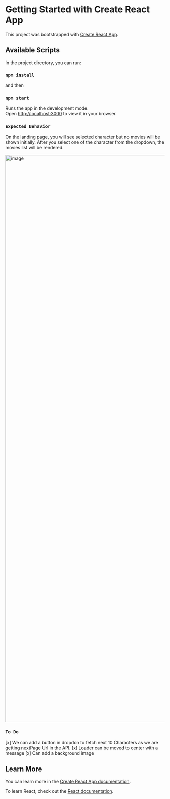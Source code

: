 # Getting Started with Create React App

This project was bootstrapped with [Create React App](https://github.com/facebook/create-react-app).

## Available Scripts

In the project directory, you can run:

### `npm install`

and then

### `npm start`

Runs the app in the development mode.\
Open [http://localhost:3000](http://localhost:3000) to view it in your browser.

### `Expected Behavior`

On the landing page, you will see selected character but no movies will be shown initially.
After you select one of the character from the dropdown, the movies list will be rendered.

<img width="1786" alt="image" src="https://user-images.githubusercontent.com/30522916/165900514-bbdee9f1-27a3-4f0b-ac00-610232ba30aa.png">

### `To Do`
[x] We can add a button in dropdon to fetch next 10 Characters as we are getting nextPage Url in the API.
[x] Loader can be moved to center with a message
[x] Can add a background image

## Learn More

You can learn more in the [Create React App documentation](https://facebook.github.io/create-react-app/docs/getting-started).

To learn React, check out the [React documentation](https://reactjs.org/).
